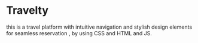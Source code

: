 # Travelty
 this is a travel platform with intuitive navigation and stylish design elements for seamless reservation , by using CSS and HTML and JS.
